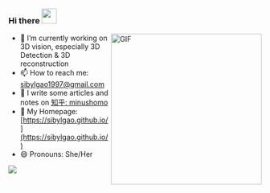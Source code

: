 ### Hi there <img src="https://user-images.githubusercontent.com/42378118/110234147-e3259600-7f4e-11eb-95be-0c4047144dea.gif" width="30"><br>
<!--
<img align="right" alt="GIF" height="300px" width="300px" src="https://i.giphy.com/media/LMt9638dO8dftAjtco/200.webp" />
<img align="right" alt="GIF" height="300px" width="300px" src="https://media1.giphy.com/media/aEwLTJvYxwo1L09oyP/200w.webp" />
<img align="right" alt="GIF" height="300px" width="300px" src="https://media3.giphy.com/media/wwg1suUiTbCY8H8vIA/200w.webp" />

-->
<img align="right" alt="GIF" height="300px" width="300px" src="https://i.giphy.com/media/LMt9638dO8dftAjtco/200.webp" />


<!--
**SibylGao/SibylGao** is a ✨ _special_ ✨ repository because its `README.md` (this file) appears on your GitHub profile.

Here are some ideas to get you started:
Hi there 👋
- 🔭 I’m currently working on ...
- 🌱 I’m currently learning ...
- 👯 I’m looking to collaborate on ...
- 🤔 I’m looking for help with ...
- 💬 Ask me about ...
- 📫 How to reach me: ...
- 😄 Pronouns: ...
- ⚡ Fun fact: ...
-->

- 🔭 I’m currently working on 3D vision, especially 3D Detection & 3D reconstruction
- 📫 How to reach me: sibylgao1997@gmail.com
- 📝 I write some articles and notes on [知乎: minushomo](https://www.zhihu.com/people/minushomo)
- 👯 My Homepage: [https://sibylgao.github.io/](https://sibylgao.github.io/)
- 😄 Pronouns: She/Her

![](https://github-readme-stats.vercel.app/api?username=SibylGao)

